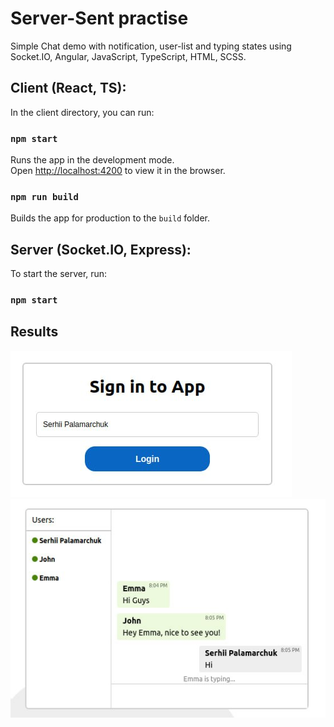 # Server-Sent practise
Simple Chat demo with notification, user-list and typing states using Socket.IO, Angular, JavaScript, TypeScript, HTML, SCSS.

## Client (React, TS):
In the client directory, you can run:

### `npm start`
Runs the app in the development mode.\
Open [http://localhost:4200](http://localhost:4200) to view it in the browser.

### `npm run build`
Builds the app for production to the `build` folder.

## Server (Socket.IO, Express):
To start the server, run:
### `npm start`

## Results
![photo_2023-02-19_20-03-48.jpg](client%2Fsrc%2Fassets%2Fphoto_2023-02-19_20-03-48.jpg)
<br/>
![photo_2023-02-19_20-09-43.jpg](client%2Fsrc%2Fassets%2Fphoto_2023-02-19_20-09-43.jpg)
